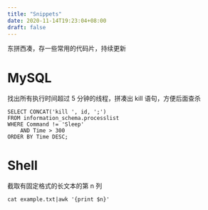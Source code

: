 ```yaml
---
title: "Snippets"
date: 2020-11-14T19:23:04+08:00
draft: false
---
```

东拼西凑，存一些常用的代码片，持续更新

# MySQL
找出所有执行时间超过 5 分钟的线程，拼凑出 kill 语句，方便后面查杀
```mysql
SELECT CONCAT('kill ', id, ';')
FROM information_schema.processlist
WHERE Command != 'Sleep'
	AND Time > 300
ORDER BY Time DESC;
```

# Shell
截取有固定格式的长文本的第 n 列
```shell
cat example.txt|awk '{print $n}'
```